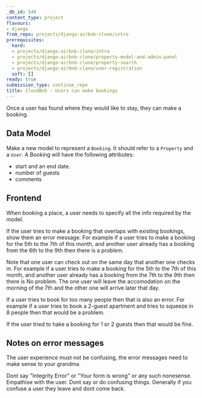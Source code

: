 ```yaml
---
_db_id: 540
content_type: project
flavours:
- django
from_repo: projects/django-airbnb-clone/intro
prerequisites:
  hard:
  - projects/django-airbnb-clone/intro
  - projects/django-airbnb-clone/property-model-and-admin-panel
  - projects/django-airbnb-clone/property-search
  - projects/django-airbnb-clone/user-registration
  soft: []
ready: true
submission_type: continue_repo
title: CloudBnb - Users can make bookings
---
```


Once a user has found where they would like to stay, they can make a booking.

## Data Model

Make a new model to represent a `Booking`. It should refer to a `Property` and a `User`. A Booking will have the following attributes:

- start and an end date.
- number of guests
- comments

## Frontend

When booking a place, a user needs to specify all the info required by the model.

If the user tries to make a booking that overlaps with existing bookings, show them an error message. For example if a user tries to make a booking for the 5th to the 7th of this month, and another user already has a booking from the 6th to the 9th then there is a problem.

Note that one user can check out on the same day that another one checks in.
For example if a user tries to make a booking for the 5th to the 7th of this month, and another user already has a booking from the 7th to the 9th then there is No problem. The one user will leave the accomodation on the morning of the 7th and the other one will arrive later that day.

If a user tries to book for too many people then that is also an error. For example if a user tries to book a 2-guest apartment and tries to squeeze in 8 people then that would be a problem.

If the user tried to hake a booking for 1 or 2 guests then that would be fine.

## Notes on error messages

The user experience must not be confusing, the error messages need to make sense to your grandma.

Dont say "Integrity Error" or "Your form is wrong" or any such nonesense. Empathise with the user. Dont say or do confusing things. Generally if you confuse a user they leave and dont come back.
